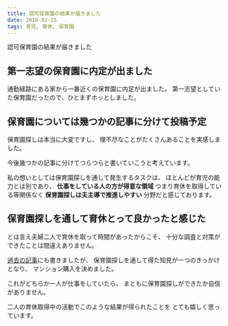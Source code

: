 ```yaml
---
title: 認可保育園の結果が届きました
date: 2016-02-15
tags: 育児, 育休, 保育園
---
```


認可保育園の結果が届きました

## 第一志望の保育園に内定が出ました

通勤経路にある家から一番近くの保育園に内定が出ました。
第一志望としていた保育園だったので、ひとまずホッとしました。

## 保育園については幾つかの記事に分けて投稿予定

保育園探しは本当に大変ですし、
理不尽なことがたくさんあることを実感しました。

今後幾つかの記事に分けてつらつらと書いていこうと考えています。

私の想いとしては保育園探しを通して発生するタスクは、
ほとんどが育児の能力とは別であり、
**仕事をしている人の方が得意な領域**
つまり育休を取得している等関係なく
**保育園探しは夫主導で推進しやすい**
分野だと感じております。

## 保育園探しを通して育休とって良かったと感じた

とは言え夫婦二人で育休を取って時間があったからこそ、
十分な調査と対策ができたことは間違えありません。

[過去の記事](/2015/11/24/post.html)にも書きましたが、
保育園探しを通して得た知見が一つのきっかけとなり、
マンション購入を決めました。

これがどちらか一人が仕事をしていたら、
まともに保育園探しができたか自信がありません。

二人の育休取得中の活動でこのような結果が得られたことを
とても嬉しく思っています。
